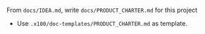 From `docs/IDEA.md`, write `docs/PRODUCT_CHARTER.md` for this project
- Use `.x100/doc-templates/PRODUCT_CHARTER.md` as template.

